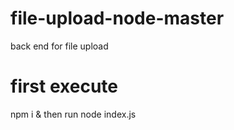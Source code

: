 # file-upload-node-master
back end for file upload 

# first execute
npm i 
& then run node index.js

